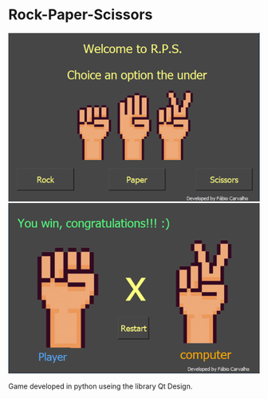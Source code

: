 # Rock-Paper-Scissors
 
<img src="img/home.PNG">
<br>
<img src="img/game.PNG">

<p>Game developed in python useing the library Qt Design.</p>



